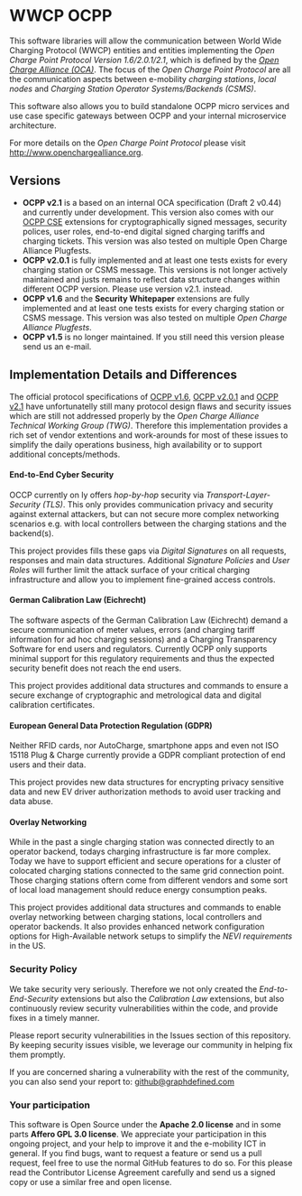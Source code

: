 # WWCP OCPP

This software libraries will allow the communication between World Wide Charging Protocol (WWCP) entities and entities implementing the _Open Charge Point Protocol Version 1.6/2.0.1/2.1_, which is defined by the [_Open Charge Alliance (OCA)_](http://www.openchargealliance.org). The focus of the *Open Charge Point Protocol* are all the communication aspects between e-mobility *charging stations*, *local nodes* and *Charging Station Operator Systems/Backends (CSMS)*.

This software also allows you to build standalone OCPP micro services and use case specific gateways between OCPP and your internal microservice architecture.

For more details on the *Open Charge Point Protocol* please visit http://www.openchargealliance.org.


## Versions

- **OCPP v2.1** is a based on an internal OCA specification (Draft 2 v0.44) and currently
under development. This version also comes with our [OCPP CSE](OCPP_CSE) extensions for
cryptographically signed messages, security polices, user roles, end-to-end digital
signed charging tariffs and charging tickets. This version was also tested on multiple
Open Charge Alliance Plugfests.
- **OCPP v2.0.1** is fully implemented and at least one tests exists for every charging
station or CSMS message. This versions is not longer actively maintained and justs remains
to reflect data structure changes within different OCPP version. Please use version v2.1.
instead.
- **OCPP v1.6** and the **Security Whitepaper** extensions are fully implemented
and at least one tests exists for every charging station or CSMS message. This
version was also tested on multiple *Open Charge Alliance Plugfests*.
- **OCPP v1.5** is no longer maintained. If you still need this version please
send us an e-mail.

## Implementation Details and Differences

The official protocol specifications of [OCPP v1.6](WWCP_OCPPv1.6/README.md), [OCPP v2.0.1](WWCP_OCPPv2.0.1/README.md) and [OCPP v2.1](WWCP_OCPPv2.1/README.md) have unfortunatelly still many protocol design flaws and security issues which are still not addressed properly by the *Open Charge Alliance Technical Working Group (TWG)*. Therefore this implementation provides a rich set of vendor extentions and work-arounds for most of these issues to simplify the daily operations business, high availability or to support additional concepts/methods.

#### End-to-End Cyber Security

OCCP currently on ly offers *hop-by-hop* security via *Transport-Layer-Security (TLS)*. This only provides communication privacy and security against external attackers, but can not secure more complex networking scenarios e.g. with local controllers between the charging stations and the backend(s).

This project provides fills these gaps via *Digital Signatures* on all requests, responses and main data structures. Additional *Signature Policies* and *User Roles* will further limit the attack surface of your critical charging infrastructure and allow you to implement fine-grained access controls.


#### German Calibration Law (Eichrecht)

The software aspects of the German Calibration Law (Eichrecht) demand a secure communication of meter values, errors (and charging tariff information for ad hoc charging sessions) and a Charging Transparency Software for end users and regulators. Currently OCPP only supports minimal support for this regulatory requirements and thus the expected security benefit does not reach the end users.

This project provides additional data structures and commands to ensure a secure exchange of cryptographic and metrological data and digital calibration certificates.


#### European General Data Protection Regulation (GDPR)

Neither RFID cards, nor AutoCharge, smartphone apps and even not ISO 15118 Plug & Charge currently provide a GDPR compliant protection of end users and their data.

This project provides new data structures for encrypting privacy sensitive data and new EV driver authorization methods to avoid user tracking and data abuse.


#### Overlay Networking

While in the past a single charging station was connected directly to an operator backend, todays charging infrastructure is far more complex. Today we have to support efficient and secure operations for a cluster of colocated charging stations connected to the same grid connection point. Those charging stations oftern come from different vendors and some sort of local load management should reduce energy consumption peaks.

This project provides additional data structures and commands to enable overlay networking between charging stations, local controllers and operator backends. It also provides enhanced network configuration options for High-Available network setups to simplify the *NEVI requirements* in the US.



### Security Policy

We take security very seriously. Therefore we not only created the *End-to-End-Security* extensions but also the *Calibration Law* extensions, but also continuously review security vulnerabilities within the code, and provide fixes in a timely manner.

Please report security vulnerabilities in the Issues section of this repository. By keeping security issues visible, we leverage our community in helping fix them promptly.

If you are concerned sharing a vulnerability with the rest of the community, you can also send your report to: github@graphdefined.com


### Your participation

This software is Open Source under the **Apache 2.0 license** and in some parts **Affero GPL 3.0 license**. We appreciate your participation in this ongoing project, and your help to improve it and the e-mobility ICT in general. If you find bugs, want to request a feature or send us a pull request, feel free to use the normal GitHub features to do so. For this please read the Contributor License Agreement carefully and send us a signed copy or use a similar free and open license.
